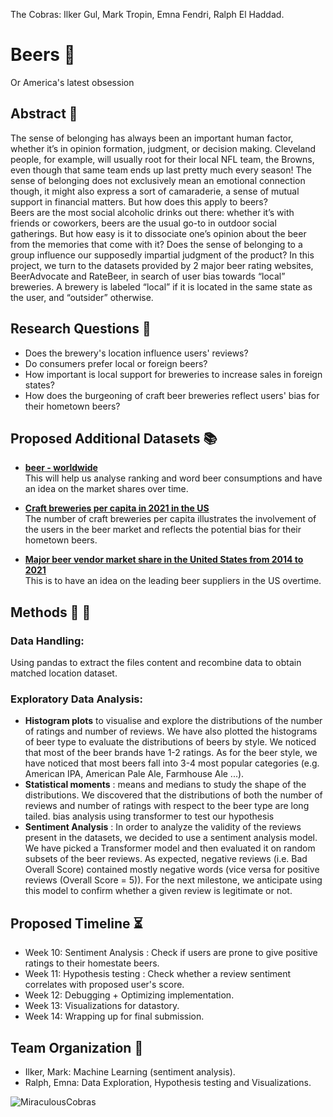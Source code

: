 
The Cobras: Ilker Gul, Mark Tropin, Emna Fendri, Ralph El Haddad.
# Beers :beer:
Or America's latest obsession 

## Abstract :page_facing_up:
The sense of belonging has always been an important human factor, whether it’s in opinion formation, judgment, or decision making. Cleveland people, for example, will usually root for their local NFL team, the Browns, even though that same team ends up last pretty much every season! The sense of belonging does not exclusively mean an emotional connection though, it might also express a sort of camaraderie, a sense of mutual support in financial matters. But how does this apply to beers? <br>
Beers are the most social alcoholic drinks out there: whether it’s with friends or coworkers, beers are the usual go-to in outdoor social gatherings. But how easy is it to dissociate one’s opinion about the beer from the memories that come with it? Does the sense of belonging to a group influence our supposedly impartial judgment of the product? In this project, we turn to the datasets provided by 2 major beer rating websites, BeerAdvocate and RateBeer, in search of user bias towards “local” breweries. A brewery is labeled “local” if it is located in the same state as the user, and “outsider” otherwise.



## Research Questions :thinking:
* Does the brewery's location influence users' reviews? <br>
* Do consumers prefer local or foreign beers? <br>
* How important is local support for breweries to increase sales in foreign states? <br>
* How does the burgeoning of craft beer breweries reflect users' bias for their hometown beers? 


## Proposed Additional Datasets :books:


* **[beer - worldwide](https://www.statista.com/outlook/cmo/alcoholic-drinks/beer/worldwide)** <br>
This will help us analyse ranking and word beer consumptions and have an idea on the market shares over time.

* **[Craft breweries per capita in 2021  in the US](https://datasetsearch.research.google.com/search?src=2&query=U.S.%20craft%20beer%20breweries%20per%20capita%202021%2C%20by%20state&docid=L2cvMTFwd2Y1NzR5NA%3D%3D)** <br>
The number of craft breweries per capita illustrates the involvement of the users in the beer market and reflects the potential bias for their hometown beers.
* **[ Major beer vendor market share in the United States from 2014 to 2021](https://datasetsearch.research.google.com/search?src=2&query=Major%20beer%20vendor%20market%20share%20in%20the%20United%20States%20from%202014%20to%202021&docid=L2cvMTFyOW1iYm5jdw%3D%3D)** <br>
This is to have an idea on the leading beer suppliers in the US overtime.




## Methods :wrench: :hammer:
### Data Handling:
Using pandas to extract the files content and recombine data to obtain matched location dataset.
### Exploratory Data Analysis:
* **Histogram plots** to visualise and explore the distributions of the number of ratings and number of reviews. We have also plotted the histograms of beer type to evaluate the distributions of beers by style. We noticed that most of the beer brands have 1-2 ratings. As for the beer style, we have noticed that most beers fall into 3-4 most popular categories (e.g. American IPA, American Pale Ale, Farmhouse Ale ...).
* **Statistical moments** : means and medians to study the shape of the distributions. We discovered that the distributions of both the number of reviews and number of ratings with respect to the beer type are long tailed.
bias analysis using transformer  to test our hypothesis 
* **Sentiment Analysis** : In order to analyze the validity of the reviews present in the datasets, we decided to use a sentiment analysis model. We have picked a Transformer model and then evaluated it on random subsets of the beer reviews. As expected, negative reviews (i.e. Bad Overall Score) contained mostly negative words (vice versa for positive reviews (Overall Score = 5)). For the next milestone, we anticipate using this model to confirm whether a given review is legitimate or not.



## Proposed Timeline :hourglass_flowing_sand:
* Week 10: Sentiment Analysis : Check if users are prone to give positive ratings to their homestate beers.
* Week 11: Hypothesis testing : Check whether a review sentiment correlates with proposed user's score.
* Week 12: Debugging + Optimizing implementation.
* Week 13: Visualizations for datastory.
* Week 14: Wrapping up for final submission.

## Team Organization :snake:
* Ilker, Mark: Machine Learning (sentiment analysis).
* Ralph, Emna: Data Exploration, Hypothesis testing and Visualizations.

![MiraculousCobras](https://user-images.githubusercontent.com/62402657/198683513-39b80ccc-5035-4e12-b59b-20b385a49ff8.jpeg)



